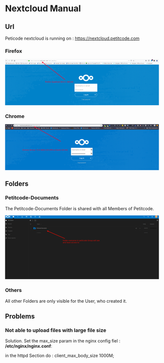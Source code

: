 <!-- TITLE: Nextcloud Manual -->
<!-- SUBTITLE: A quick summary of how to use the Petitcode Nextcloud -->

# Nextcloud Manual

## Url
Peticode nextcloud is running on : https://nextcloud.petitcode.com


### Firefox

![Nextcloud Firefox](/uploads/nextcloud-firefox.png "Nextcloud Firefox")

### Chrome

![Nextcloud Chrome](/uploads/nextcloud-chrome.png "Nextcloud Chrome")


## Folders

### Petitcode-Documents

The Petitcode-Documents Folder is shared with all Members of Petitcode.

![Nextcloud Manual 1](/uploads/nextcloud-manual-1.png "Nextcloud Manual 1")


### Others
All other Folders are only visible for the User, who created it.

## Problems

### Not able to upload files with large file size

Solution. Set the max_size param in the nginx config fiel : **/etc/nginx/nginx.conf**:

in the httpd Section do : client_max_body_size 1000M;




